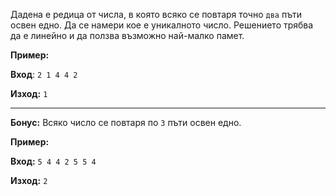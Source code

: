 Дадена е редица от числа, в която всяко се повтаря точно `два` пъти освен едно.
Да се намери кое е уникалното число. Решението трябва да е линейно и да ползва
възможно най-малко памет.

**Пример:**

**Вход**: `2 1 4 4 2`

**Изход:** `1`

---

**Бонус:** Всяко число се повтаря по `3` пъти освен едно.

**Пример:**

**Вход:** `5 4 4 2 5 5 4`

**Изход:** `2`
